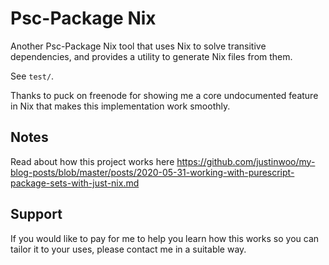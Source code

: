 # Psc-Package Nix

Another Psc-Package Nix tool that uses Nix to solve transitive dependencies, and provides a utility to generate Nix files from them.

See `test/`.

Thanks to puck on freenode for showing me a core undocumented feature in Nix that makes this implementation work smoothly.

## Notes

Read about how this project works here https://github.com/justinwoo/my-blog-posts/blob/master/posts/2020-05-31-working-with-purescript-package-sets-with-just-nix.md

## Support

If you would like to pay for me to help you learn how this works so you can tailor it to your uses, please contact me in a suitable way.
